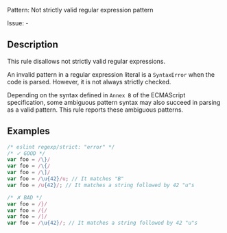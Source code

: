 Pattern: Not strictly valid regular expression pattern

Issue: -

## Description

This rule disallows not strictly valid regular expressions.

An invalid pattern in a regular expression literal is a `SyntaxError` when the code is parsed. However, it is not always strictly checked.

Depending on the syntax defined in `Annex B` of the ECMAScript specification, some ambiguous pattern syntax may also succeed in parsing as a valid pattern. This rule reports these ambiguous patterns.

## Examples

```js
/* eslint regexp/strict: "error" */
/* ✓ GOOD */
var foo = /\}/
var foo = /\{/
var foo = /\]/
var foo = /\u{42}/u; // It matches "B"
var foo = /u{42}/; // It matches a string followed by 42 "u"s

/* ✗ BAD */
var foo = /}/
var foo = /{/
var foo = /]/
var foo = /\u{42}/; // It matches a string followed by 42 "u"s
```
